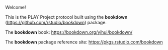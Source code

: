 Welcome! 

This is the PLAY Project protocol built using the **bookdown** (https://github.com/rstudio/bookdown) package.

The **bookdown** book: https://bookdown.org/yihui/bookdown/

The **bookdown** package reference site: https://pkgs.rstudio.com/bookdown
